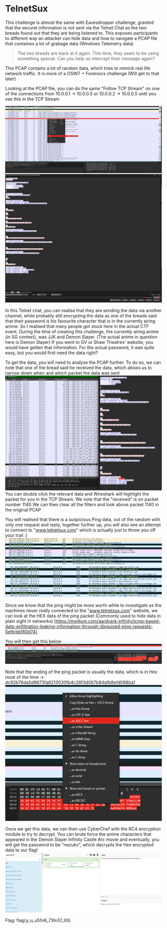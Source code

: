 # TelnetSux

This challenge is almost the same with Eavesdropper challenge, granted that the securet information is not sent via the Telnet Chat as the two breads found out that they are being listened to. This exposes participants to different way an attacker can hide data and how to navigate a PCAP file that containes a lot of grabage data (Windows Telemetry data)

> The two breads are back at it again. This time, they seem to be using something special. Can you help us intercept their message again?

This PCAP contains a lot of random data, which tries to mimick real life network traffic. It is more of a OSINT + Forensics challenge (Will get to that later)

Looking at the PCAP file, you can do the same "Follow TCP Stream" on one of the connections from 10.0.0.1 -> 10.0.0.5 or 10.0.0.2 -> 10.0.0.5 until you see this in the TCP Stream

![](./img/telnetComms1.png)
![](./img/telnetComms2.png)

In this Telnet chat, you can realise that they are sending the data via another channel, while probably still encrypting the data as one of the breads said that their password is his favourite character that is in the currently airing anime. So I realised that many people got stuck here in the actual CTF event. During the time of creating this challenge, the currently airing anime (in SG context), was JJK and Demon Slayer. (The actual anime in question here is Demon Slayer)
If you went to GV or Shaw Theatres' website, you would have gotten that information. For the actual password, it was quite easy, but you would first need the data right?

To get the data, you will need to analyse the PCAP further. To do so, we can note that one of the bread said he received the data, which allows us to narrow down when and which packet the data was sent
![](./img/telnetComms3.png)
You can double click the relevant data and Wireshark will highlight the packet for you in the TCP Stream. We note that the "received" is on packet number 1140
We can then clear all the filters and look above packet 1140 in the original PCAP

You will realised that there is a suspicious Ping data, out of the random with only one request and reply, together further up, you will also see an attempt to connect to "www.telnetsux.com" which is actually just to throw you off your trail :)
![](./img/pingData.png)
![](./img/mislead.png)

Since we know that the ping might be more worth while to investigate as the machines never really connected to the "www.telnetsux.com" website, we can look at the HEX data of the ping packet (Commonly used to hide data in plain sight in networks) [https://medium.com/aardvark-infinity/icmp-based-data-exfiltration-leaking-information-through-disguised-ping-requests-5e9cbb160d74]

You will then get this below
![](./img/pingData2.png)

Note that the ending of the ping packet is usually the data, which is in Hex most of the time -> dc92b76da5d9673fa6213030fb4c26f3d067b84afb8efd088ba1
![](./img/copyData.png)

Once we get this data, we can then use CyberChef with the RC4 encryption module to try to decrypt. You can brute force the anime characters that appeared in the Demon Slayer Infinity Castle Arc movie and eventually, you will get the password to be "nezuko", which decrypts the Hex encrypted data to our flag!
![](./img/CyberChef.png)


Flag: flag{y_u_u51n6_73ln37_l0l}
